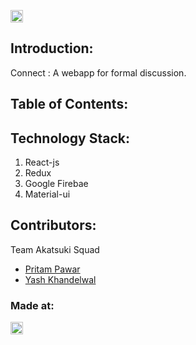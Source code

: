 <p align="center">
</p>

<a href="https://hack36.com"> <img src="http://bit.ly/BuiltAtHack36" height=20px> </a>


## Introduction:
  Connect :   A webapp for formal discussion.
  
## Table of Contents:

## Technology Stack:
  1) React-js
  2) Redux
  3) Google Firebae
  4) Material-ui
  

## Contributors:

Team Akatsuki Squad

* [Pritam Pawar](https://github.com/pritamp17)
* [Yash Khandelwal](https://github.com/yash24septem)

### Made at:
<a href="https://hack36.com"> <img src="http://bit.ly/BuiltAtHack36" height=20px> </a>
